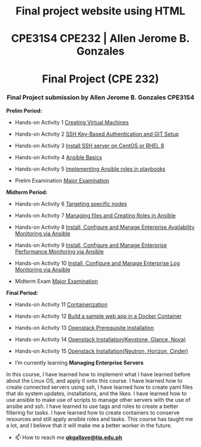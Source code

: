 <h1 align="center"><strong>Final project website using  HTML</strong></h1>
<h1 align="center">CPE31S4 CPE232 | Allen Jerome B. Gonzales</h1>


<h1 align="center">Final Project (CPE 232)</h1>
<h3 align="center">Final Project submission by Allen Jerome B. Gonzales CPE31S4</h3>

<p><strong>Prelim Period: </strong></p>

- Hands-on Activity 1 [Creating Virtual Machines](https://github.com/qkgallave/Act_1.git)

- Hands-on Activity 2 [SSH Key-Based Authentication and GIT Setup](https://github.com/qkgallave/Act_2.git)

- Hands-on Activity 3 [Install SSH server on CentOS or RHEL 8](https://github.com/qkgallave/Act_3.git)

- Hands-on Activity 4 [Ansible Basics](https://github.com/qkgallave/Act_4.git)

- Hands-on Activity 5 [Implementing Ansible roles in playbooks](https://github.com/qkgallave/Act_5.git)

- Prelim Examination [Major Examination](https://github.com/qkgallave/llave_PrelimExam.git)

<p><strong>Midterm Period: </strong></p>

- Hands-on Activity 6 [Targeting specific nodes](https://github.com/qkgallave/Act_6.git)

- Hands-on Activity 7 [Managing files and Creating Roles in Ansible](https://github.com/qkgallave/Act_7.git)

- Hands-on Activity 8 [Install, Configure and Manage Enterprise Availability Monitoring via Ansible](https://github.com/qkgallave/Act_8.git)

- Hands-on Activity 9 [Install, Configure and Manage Enterprise Performance Monitoring via Ansible](https://github.com/qkgallave/Act_9.git)

- Hands-on Activity 10 [Install, Configure and Manage Enterprise Log Monitoring via Ansible](https://github.com/qkgallave/Act_10.git)

- Midterm Exam [Major Examination](https://github.com/qkgallave/CPE_MIDEXAM_LLAVE.git)

<p><strong>Final Period: </strong></p>

- Hands-on Activity 11 [Containerization](https://github.com/qkgallave/Act_11.git)

- Hands-on Activity 12 [Build a sample web app in a Docker Container](https://github.com/qkgallave/Act_12.git)

- Hands-on Activity 13 [Openstack Prerequisite Installation](https://github.com/qkgallave/Act_13.git)

- Hands-on Activity 14 [Openstack Installation(Keystone, Glance, Nova)](https://github.com/qkgallave/Act_14.git)

- Hands-on Activity 15 [Openstack Installation(Neutron, Horizon, Cinder)](https://github.com/qkgallave/Act_15.git)

- I’m currently learning **Managing Enterprise Servers**

<body align="left">In this course, I have learned how to implement what I have learned before about the Linux OS, and apply it onto this course. I have learned how to create connected servers using ssh, I have learned how to create yaml files that do system updates, installations, and the likes. I have learned how to use ansible to make use of scripts to manage other servers with the use of ansibe and ssh. I have learned to use tags and roles to create a better filtering for tasks. I have learned how to create containers to conserve resources and still apply ansible roles and tasks. This course has taught me a lot, and I believe that it will make me a better worker in the future.</body>

- 📫 How to reach me **qkgallave@tip.edu.ph**
